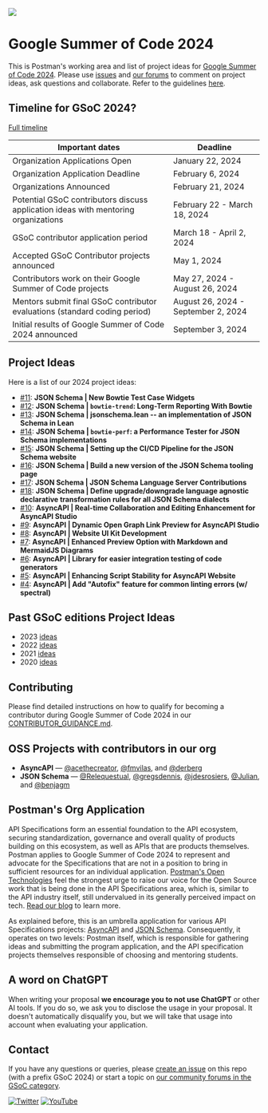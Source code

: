 ![](https://blog.postman.com/wp-content/uploads/2021/10/Google-Summer-of-Code-Postman-Blog-Projects.jpg)

# Google Summer of Code 2024
This is Postman's working area and list of project ideas for [Google Summer of Code 2024](https://summerofcode.withgoogle.com/). Please use [issues](#project-ideas) and [our forums](https://community.postman.com/c/open-technology/gsoc/42) to comment on project ideas, ask questions and collaborate. Refer to the guidelines [here](./CONTRIBUTOR_GUIDANCE.md).

## Timeline for GSoC 2024?
[Full timeline](https://developers.google.com/open-source/gsoc/timeline)

|Important dates | Deadline|
| ----- | ----- |
| Organization Applications Open | January 22, 2024|
| Organization Application Deadline | February 6, 2024 |
| Organizations Announced | February 21, 2024 |
| Potential GSoC contributors discuss application ideas with mentoring organizations | February 22 - March 18, 2024 |
| GSoC contributor application period | March 18 - April 2, 2024 |
| Accepted GSoC Contributor projects announced | May 1, 2024 |
| Contributors work on their Google Summer of Code projects | May 27, 2024 - August 26, 2024|
| Mentors submit final GSoC contributor evaluations (standard coding period) | August 26, 2024 - September 2, 2024|
| Initial results of Google Summer of Code 2024 announced | September 3, 2024 |

## Project Ideas
Here is a list of our 2024 project ideas:
- [#11](https://github.com/postman-open-technologies/gsoc-2024/issues/11): **JSON Schema | New Bowtie Test Case Widgets**
- [#12](https://github.com/postman-open-technologies/gsoc-2024/issues/12): **JSON Schema | `bowtie-trend`: Long-Term Reporting With Bowtie**
- [#13](https://github.com/postman-open-technologies/gsoc-2024/issues/13): **JSON Schema | jsonschema.lean -- an implementation of JSON Schema in Lean**
- [#14](https://github.com/postman-open-technologies/gsoc-2024/issues/14): **JSON Schema | `bowtie-perf`: a Performance Tester for JSON Schema implementations**
- [#15](https://github.com/postman-open-technologies/gsoc-2024/issues/15): **JSON Schema | Setting up the CI/CD Pipeline for the JSON Schema website**
- [#16](https://github.com/postman-open-technologies/gsoc-2024/issues/16): **JSON Schema | Build a new version of the JSON Schema tooling page**
- [#17](https://github.com/postman-open-technologies/gsoc-2024/issues/17): **JSON Schema | JSON Schema Language Server Contributions**
- [#18](https://github.com/postman-open-technologies/gsoc-2024/issues/18): **JSON Schema | Define upgrade/downgrade language agnostic declarative transformation rules for all JSON Schema dialects**
- [#10](https://github.com/postman-open-technologies/gsoc-2024/issues/10): **AsyncAPI | Real-time Collaboration and Editing Enhancement for AsyncAPI Studio**
- [#9](https://github.com/postman-open-technologies/gsoc-2024/issues/9): **AsyncAPI | Dynamic Open Graph Link Preview for AsyncAPI Studio**
- [#8](https://github.com/postman-open-technologies/gsoc-2024/issues/8): **AsyncAPI | Website UI Kit Development**
- [#7](https://github.com/postman-open-technologies/gsoc-2024/issues/7): **AsyncAPI | Enhanced Preview Option with Markdown and MermaidJS Diagrams**
- [#6](https://github.com/postman-open-technologies/gsoc-2024/issues/6): **AsyncAPI | Library for easier integration testing of code generators**
- [#5](https://github.com/postman-open-technologies/gsoc-2024/issues/5): **AsyncAPI | Enhancing Script Stability for AsyncAPI Website**
- [#4](https://github.com/postman-open-technologies/gsoc-2024/issues/4): **AsyncAPI | Add "Autofix" feature for common linting errors (w/ spectral)**

## Past GSoC editions Project Ideas

- 2023 [ideas](https://github.com/postman-open-technologies/gsoc-2023)
- 2022 [ideas](https://github.com/postman-open-technologies/gsoc-2022)
- 2021 [ideas](https://github.com/postmanlabs/gsoc/blob/master/2021/Ideas.md)
- 2020 [ideas](https://github.com/postmanlabs/gsoc/blob/master/2020/IDEAS.md)

## Contributing
Please find detailed instructions on how to qualify for becoming a contributor during Google Summer of Code 2024 in our [CONTRIBUTOR_GUIDANCE.md](CONTRIBUTOR_GUIDANCE.md).

## OSS Projects with contributors in our org
- **AsyncAPI** — [@acethecreator](https://github.com/acethecreator), [@fmvilas](https://github.com/fmvilas), and [@derberg](https://github.com/derberg)
- **JSON Schema** — [@Relequestual](https://github.com/Relequestual), [@gregsdennis](https://github.com/gregsdennis), [@jdesrosiers](https://github.com/jdesrosiers), [@Julian](https://github.com/Julian), and [@benjagm](https://github.com/benjagm)

## Postman's Org Application

API Specifications form an essential foundation to the API ecosystem, securing standardization, governance and overall quality of products building on this ecosystem, as well as APIs that are products themselves. Postman applies to Google Summer of Code 2024 to represent and advocate for the Specifications that are not in a position to bring in sufficient resources for an individual application. [Postman's Open Technologies](https://blog.postman.com/announcing-postman-open-technologies/) feel the strongest urge to raise our voice for the Open Source work that is being done in the API Specifications area, which is, similar to the API industry itself, still undervalued in its generally perceived impact on tech. [Read our blog](https://blog.postman.com/join-postman-at-google-summer-of-code-2023/) to learn more.

As explained before, this is an umbrella application for various API Specifications projects: [AsyncAPI](https://github.com/asyncapi) and [JSON Schema](https://github.com/json-schema-org). Consequently, it operates on two levels: Postman itself, which is responsible for gathering ideas and submitting the program application, and the API specification projects themselves responsible of choosing and mentoring students.

## A word on ChatGPT

When writing your proposal **we encourage you to not use ChatGPT** or other AI tools. If you do so, we ask you to disclose the usage in your proposal. It doesn't automatically disqualify you, but we will take that usage into account when evaluating your application.

## Contact

If you have any questions or queries, please [create an issue](https://github.com/postman-open-technologies/gsoc-2024/issues/new) on this repo (with a prefix GSoC 2024) or start a topic on [our community forums in the GSoC category](https://community.postman.com/c/open-technology/gsoc/42).

[![Twitter](https://img.shields.io/badge/Twitter-%40getpostman-orange?logo=twitter&logoColor=white)](https://twitter.com/getpostman) [![YouTube](https://img.shields.io/badge/YouTube-%40postman-orange?logo=youtube)](https://www.youtube.com/c/postman)
